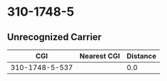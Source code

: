 # 310-1748-5
## Unrecognized Carrier


| CGI | Nearest CGI | Distance |
|-----|-------------|----------|
| 310-1748-5-537 |  | 0.0 |
